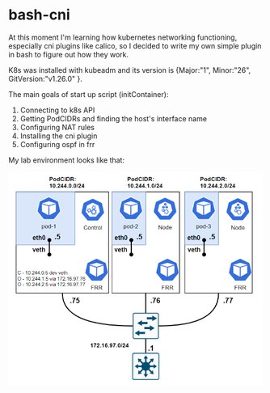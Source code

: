 # bash-cni

At this moment I'm learning how kubernetes networking functioning, especially cni plugins like calico, so I decided to write my own simple plugin in bash to figure out how they work.

K8s was installed with kubeadm and its version is {Major:"1", Minor:"26", GitVersion:"v1.26.0" }.

The main goals of start up script (initContainer):
1. Connecting to k8s API
2. Getting PodCIDRs and finding the host's interface name
3. Configuring NAT rules
4. Installing the cni plugin
5. Configuring ospf in frr

My lab environment looks like that:

![Lab env](/assets/images/lab.png "Lab env")